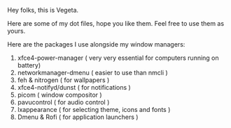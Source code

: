 Hey folks, this is Vegeta. 

Here are some of my dot files, hope you like them. Feel free to use them as yours.

Here are the packages I use alongside my window managers:

1. xfce4-power-manager ( very very essential for computers running on battery)
2. networkmanager-dmenu ( easier to use than nmcli )
3. feh & nitrogen ( for wallpapers )
4. xfce4-notifyd/dunst ( for notifications )
5. picom ( window compositor )
6. pavucontrol ( for audio control )
7. lxappearance ( for selecting theme, icons and fonts )
8. Dmenu & Rofi ( for application launchers )
